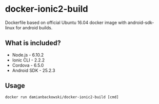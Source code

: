 # docker-ionic2-build

Dockerfile based on official Ubuntu 16.04 docker image with android-sdk-linux for android builds.

## What is included?

* Node.js - 6.10.2
* Ionic CLI - 2.2.2
* Cordova - 6.5.0
* Android SDK - 25.2.3

## Usage 

```
docker run damianbackowski/docker-ionic2-build [cmd]
```